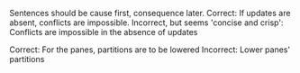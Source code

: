 

Sentences should be cause first, consequence later.
Correct: If updates are absent, conflicts are impossible.
Incorrect, but seems 'concise and crisp': Conflicts are impossible in the absence of updates

Correct: For the panes, partitions are to be lowered
Incorrect: Lower panes' partitions
